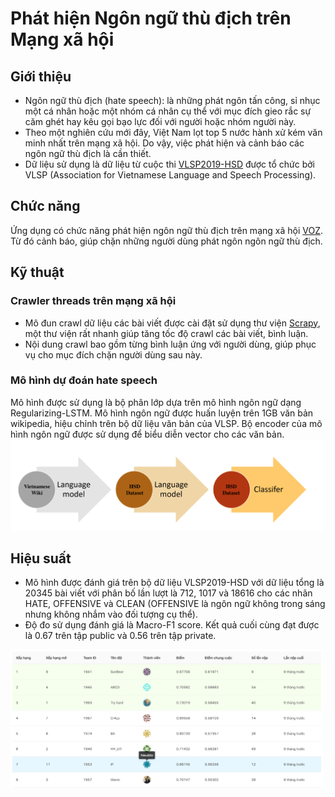 # Phát hiện Ngôn ngữ thù địch trên Mạng xã hội

## Giới thiệu
  * Ngôn ngữ thù địch (hate speech): là những phát ngôn tấn công, sỉ nhục một cá nhân hoặc một nhóm cá nhân cụ thể với mục đích gieo rắc sự căm ghét hay kêu gọi bạo lực đối với người hoặc nhóm người này.
  * Theo một nghiên cứu mới đây, Việt Nam lọt top 5 nước hành xử kém văn minh nhất trên mạng xã hội. Do vậy, việc phát hiện và cảnh báo các ngôn ngữ thù địch là cần thiết.
  * Dữ liệu sử dụng là dữ liệu từ cuộc thi [VLSP2019-HSD](https://vlsp.org.vn/vlsp2019/eval/hsd) được tổ chức bởi VLSP (Association for Vietnamese Language and Speech Processing).

## Chức năng
  Ứng dụng có chức năng phát hiện ngôn ngữ thù địch trên mạng xã hội [VOZ](https://voz.vn/). Từ đó cảnh báo, giúp chặn những người dùng phát ngôn ngôn ngữ thù địch.

## Kỹ thuật
### Crawler threads trên mạng xã hội
  * Mô đun crawl dữ liệu các bài viết được cài đặt sử dụng thư viện [Scrapy](https://scrapy.org/), một thư viện rất nhanh giúp tăng tốc độ crawl các bài viết, bình luận.
  * Nội dung crawl bao gồm từng bình luận ứng với người dùng, giúp phục vụ cho mục đích chặn người dùng sau này.

### Mô hình dự đoán hate speech
  Mô hình được sử dụng là bộ phân lớp dựa trên mô hình ngôn ngữ dạng Regularizing-LSTM. Mô hình ngôn ngữ được huấn luyện trên 1GB văn bản wikipedia, hiệu chỉnh trên bộ dữ liệu văn bản của VLSP. Bộ encoder của mô hình ngôn ngữ được sử dụng để biểu diễn vector cho các văn bản.
![model](images/model.png)

## Hiệu suất
  * Mô hình được đánh giá trên bộ dữ liệu VLSP2019-HSD với dữ liệu tổng là 20345 bài viết với phân bố lần lượt là 712, 1017 và 18616 cho các nhãn HATE, OFFENSIVE và CLEAN (OFFENSIVE là ngôn ngữ không trong sáng nhưng không nhắm vào đối tượng cụ thể).
  * Độ đo sử dụng đánh giá là Macro-F1 score. Kết quả cuối cùng đạt được là 0.67 trên tập public và 0.56 trên tập private.

![res](images/leaderboard.png)